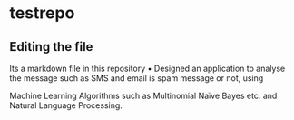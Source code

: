 # testrepo
## Editing the file
Its a markdown file in this repository
• Designed an application to analyse the message such as SMS and email is spam message or not, using

Machine Learning Algorithms such as Multinomial Naïve Bayes etc. and Natural Language Processing.
